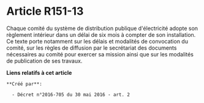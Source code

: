 # Article R151-13

Chaque comité du système de distribution publique d'électricité adopte son règlement intérieur dans un délai de six mois à
compter de son installation. Ce texte porte notamment sur les délais et modalités de convocation du comité, sur les règles de
diffusion par le secrétariat des documents nécessaires au comité pour exercer sa mission ainsi que sur les modalités de
publication de ses travaux.

**Liens relatifs à cet article**

	**Créé par**:

	  - Décret n°2016-705 du 30 mai 2016 - art. 2
